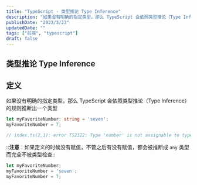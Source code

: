 ```yaml
---
title: "TypeScript - 类型推论 Type Inference"
description: "如果没有明确的指定类型，那么 TypeScript 会依照类型推论（Type Inference）的规则推断出一个类型"
publishDate: "2023/3/23"
updatedDate: ""
tags: ["前端", "typescript"]
draft: false
---
```


## 类型推论 Type Inference

## 定义

如果没有明确的指定类型，那么 TypeScript 会依照类型推论（Type Inference）的规则推断出一个类型

```typescript
let myFavoriteNumber: string = 'seven';
myFavoriteNumber = 7;

// index.ts(2,1): error TS2322: Type 'number' is not assignable to type 'string'.
```

::**注意**：如果定义的时候没有赋值，不管之后有没有赋值，都会被推断成 `any` 类型而完全不被类型检查::

```typescript
let myFavoriteNumber;
myFavoriteNumber = 'seven';
myFavoriteNumber = 7;
```


